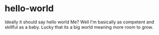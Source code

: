 # hello-world
Ideally it should say hello world
Me? Well I'm basically as competent and skillful as a baby. Lucky that its a big world meaning more room to grow.
